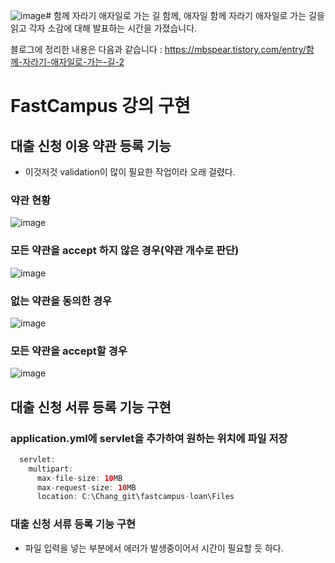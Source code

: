 ![image](https://github.com/byeong-chang/2023-Summer-TIL/assets/43203949/6ad07d01-6262-4b6f-b0fb-08fc838881de)# 함께 자라기 애자일로 가는 길
함께, 애자일 
함께 자라기 애자일로 가는 길을 읽고 각자 소감에 대해 발표하는 시간을 가졌습니다.

블로그에 정리한 내용은 다음과 같습니다 : https://mbspear.tistory.com/entry/함께-자라기-애자일로-가는-길-2 

# FastCampus 강의 구현

## 대출 신청 이용 약관 등록 기능
- 이것저것 validation이 많이 필요한 작업이라 오래 걸렸다.
### 약관 현황
![image](https://github.com/byeong-chang/2023-Summer-TIL/assets/43203949/dfbef286-d395-47b0-9800-4c6edec92a9b)
### 모든 약관을 accept 하지 않은 경우(약관 개수로 판단)
![image](https://github.com/byeong-chang/2023-Summer-TIL/assets/43203949/c1032e88-ff28-4ac8-8971-ca3533eeb4a3)

### 없는 약관을 동의한 경우
![image](https://github.com/byeong-chang/2023-Summer-TIL/assets/43203949/7d29541a-1c73-4577-97e6-af71eb24f499)

### 모든 약관을 accept할 경우
![image](https://github.com/byeong-chang/2023-Summer-TIL/assets/43203949/ebc3cc6d-fdac-4ae5-a6c1-4bb551b39276)

## 대출 신청 서류 등록 기능 구현
### application.yml에 servlet을 추가하여 원하는 위치에 파일 저장
``` java
  servlet:
    multipart:
      max-file-size: 10MB
      max-request-size: 10MB
      location: C:\Chang_git\fastcampus-loan\Files
```

### 대출 신청 서류 등록 기능 구현
- 파일 입력을 넣는 부분에서 에러가 발생중이어서 시간이 필요할 듯 하다.


